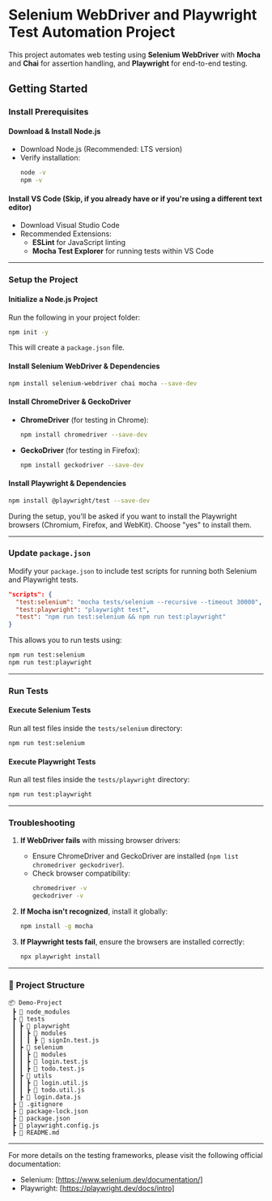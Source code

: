 # Selenium WebDriver and Playwright Test Automation Project

This project automates web testing using **Selenium WebDriver** with **Mocha** and **Chai** for assertion handling, and **Playwright** for end-to-end testing.

## Getting Started

### Install Prerequisites

#### **Download & Install Node.js**
- Download Node.js (Recommended: LTS version)
- Verify installation:
  ```sh
  node -v
  npm -v
  ```

#### **Install VS Code (Skip, if you already have or if you're using a different text editor)**
- Download Visual Studio Code
- Recommended Extensions:
  - **ESLint** for JavaScript linting
  - **Mocha Test Explorer** for running tests within VS Code

---

### Setup the Project

#### **Initialize a Node.js Project**
Run the following in your project folder:
```sh
npm init -y
```
This will create a `package.json` file.

#### **Install Selenium WebDriver & Dependencies**
```sh
npm install selenium-webdriver chai mocha --save-dev
```

#### **Install ChromeDriver & GeckoDriver**
- **ChromeDriver** (for testing in Chrome):
  ```sh
  npm install chromedriver --save-dev
  ```
- **GeckoDriver** (for testing in Firefox):
  ```sh
  npm install geckodriver --save-dev
  ```

#### **Install Playwright & Dependencies**
```sh
npm install @playwright/test --save-dev
```
During the setup, you'll be asked if you want to install the Playwright browsers (Chromium, Firefox, and WebKit). Choose "yes" to install them.

---

### Update `package.json`
Modify your `package.json` to include test scripts for running both Selenium and Playwright tests.

```json
"scripts": {
  "test:selenium": "mocha tests/selenium --recursive --timeout 30000",
  "test:playwright": "playwright test",
  "test": "npm run test:selenium && npm run test:playwright"
}
```

This allows you to run tests using:
```sh
npm run test:selenium
npm run test:playwright
```

---

### Run Tests

#### **Execute Selenium Tests**
Run all test files inside the `tests/selenium` directory:
```sh
npm run test:selenium
```

#### **Execute Playwright Tests**
Run all test files inside the `tests/playwright` directory:
```sh
npm run test:playwright
```

---

### **Troubleshooting**
1. **If WebDriver fails** with missing browser drivers:
   - Ensure ChromeDriver and GeckoDriver are installed (`npm list chromedriver geckodriver`).
   - Check browser compatibility:
     ```sh
     chromedriver -v
     geckodriver -v
     ```

2. **If Mocha isn't recognized**, install it globally:
   ```sh
   npm install -g mocha
   ```

3. **If Playwright tests fail**, ensure the browsers are installed correctly:
   ```sh
   npx playwright install
   ```

---

### 📂 **Project Structure**
```
📦 Demo-Project
 ┣ 📂 node_modules
 ┣ 📂 tests
 ┃ ┣ 📂 playwright
 ┃ ┃ ┣ 📂 modules
 ┃ ┃ ┃ ┣ 📜 signIn.test.js
 ┃ ┣ 📂 selenium
 ┃ ┃ ┣ 📂 modules
 ┃ ┃ ┣ 📜 login.test.js
 ┃ ┃ ┣ 📜 todo.test.js
 ┃ ┣ 📂 utils
 ┃ ┃ ┣ 📜 login.util.js
 ┃ ┃ ┣ 📜 todo.util.js
 ┃ ┣ 📜 login.data.js
 ┣ 📜 .gitignore
 ┣ 📜 package-lock.json
 ┣ 📜 package.json
 ┣ 📜 playwright.config.js
 ┣ 📜 README.md
```

---

For more details on the testing frameworks, please visit the following official documentation:

- Selenium: [https://www.selenium.dev/documentation/]
- Playwright: [https://playwright.dev/docs/intro]